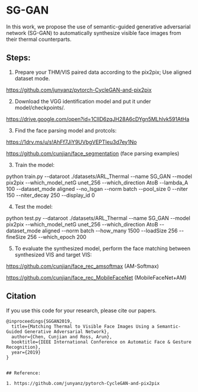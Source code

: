 # SG-GAN

In this work, we propose the use of semantic-guided generative adversarial network (SG-GAN) to automatically synthesize visible face images from their thermal counterparts.

## Steps:

1. Prepare your THM/VIS paired data according to the pix2pix; Use aligned dataset mode. 

https://github.com/junyanz/pytorch-CycleGAN-and-pix2pix

2. Download the VGG identification model and put it under model/checkpoints/.

https://drive.google.com/open?id=1CllD6zqJH28A6cDYgn5MLhlvk591AtHa

3. Find the face parsing model and protcols:

https://1drv.ms/u/s!AhFf7JiY9UVbgVEPTIeu3d7ey1No

https://github.com/cunjian/face_segmentation (face parsing examples)

3. Train the model:

python train.py --dataroot ./datasets/ARL_Thermal --name SG_GAN --model pix2pix --which_model_netG unet_256 --which_direction AtoB --lambda_A 100 --dataset_mode aligned --no_lsgan --norm batch --pool_size 0 --niter 150 --niter_decay 250 --display_id 0

4. Test the model:

python test.py --dataroot ./datasets/ARL_Thermal --name SG_GAN --model pix2pix --which_model_netG unet_256 --which_direction AtoB --dataset_mode aligned --norm batch --how_many 1500 --loadSize 256 --fineSize 256 --which_epoch 200

5. To evaluate the synthesized model, perform the face matching between synthesized VIS and target VIS:

https://github.com/cunjian/face_rec_amsoftmax (AM-Softmax)

https://github.com/cunjian/face_rec_MobileFaceNet (MobileFaceNet+AM)

## Citation
If you use this code for your research, please cite our papers.
```
@inproceedings{SGGAN2019,
  title={Matching Thermal to Visible Face Images Using a Semantic-Guided Generative Adversarial Network},
  author={Chen, Cunjian and Ross, Arun},
  booktitle={IEEE International Conference on Automatic Face & Gesture Recognition},
  year={2019}
}


## Reference:

1. https://github.com/junyanz/pytorch-CycleGAN-and-pix2pix


